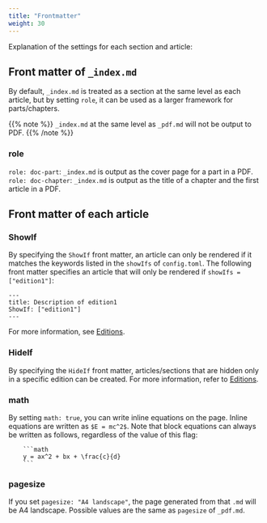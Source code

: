 ```yaml
---
title: "Frontmatter"
weight: 30
---
```


Explanation of the settings for each section and article:

## Front matter of `_index.md`

By default, `_index.md` is treated as a section at the same level as each article, but by setting `role`, it can be used as a larger framework for parts/chapters.

{{% note %}}
`_index.md` at the same level as `_pdf.md` will not be output to PDF.
{{% /note %}}

### role

`role: doc-part`: `_index.md` is output as the cover page for a part in a PDF.
`role: doc-chapter`: `_index.md` is output as the title of a chapter and the first article in a PDF.

## Front matter of each article

### ShowIf

By specifying the `ShowIf` front matter, an article can only be rendered if it matches the keywords listed in the `showIfs` of `config.toml`. The following front matter specifies an article that will only be rendered if `showIfs = ["edition1"]`:

```
---
title: Description of edition1
ShowIf: ["edition1"]
---
```

For more information, see [Editions](./edition.html).

### HideIf

By specifying the `HideIf` front matter, articles/sections that are hidden only in a specific edition can be created. For more information, refer to [Editions](./edition.html).

### math

By setting `math: true`, you can write inline equations on the page. Inline equations are written as `$E = mc^2$`. Note that block equations can always be written as follows, regardless of the value of this flag:

```text
    ```math
    y = ax^2 + bx + \frac{c}{d}
    ```
```

### pagesize

If you set `pagesize: "A4 landscape"`, the page generated from that `.md` will be A4 landscape. Possible values are the same as `pagesize` of `_pdf.md`.